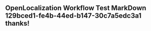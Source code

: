 <properties
ms.topic="hero-topic1"
ms.test1="hero-topic"
ms.test2="test"/>

## OpenLocalization Workflow Test MarkDown 129bced1-fe4b-44ed-b147-30c7a5edc3a1 thanks!
